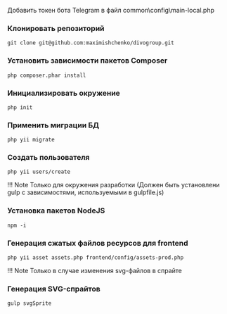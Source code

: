 Добавить токен бота Telegram в файл common\config\main-local.php

### Клонировать репозиторий
```
git clone git@github.com:maximishchenko/divogroup.git
```

### Установить зависимости пакетов Composer
```
php composer.phar install
```

### Инициализировать окружение
```
php init
```

### Применить миграции БД
```
php yii migrate
```

### Создать пользователя
```
php yii users/create
```




!!! Note Только для окружения разработки (Должен быть установлени gulp с зависимостями, используемыми в gulpfile.js)
### Установка пакетов NodeJS
```
npm -i
```

### Генерация сжатых файлов ресурсов для frontend
```
php yii asset assets.php frontend/config/assets-prod.php
```

!!! Note Только в случае изменения svg-файлов в спрайте
### Генерация SVG-спрайтов
```
gulp svgSprite
```